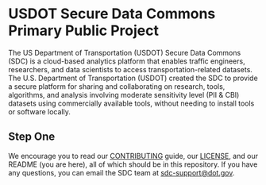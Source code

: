 # USDOT Secure Data Commons Primary Public Project

The US Department of Transportation (USDOT) Secure Data Commons (SDC) is a cloud-based analytics platform that enables traffic engineers, researchers, and data scientists to access transportation-related datasets. The U.S. Department of Transportation (USDOT) created the SDC to provide a secure platform for sharing and collaborating on research, tools, algorithms, and analysis involving moderate sensitivity level (PII & CBI) datasets using commercially available tools, without needing to install tools or software locally.

## Step One

We encourage you to read our [CONTRIBUTING](https://github.com/USDOT-SDC/Public/blob/master/CONTRIBUTING.md) guide, our [LICENSE](https://github.com/USDOT-SDC/Public/blob/master/LICENSE.md), and our README (you are here), all of which should be in this repository. If you have any questions, you can email the SDC team at [sdc-support@dot.gov](mailto:sdc-support@dot.gov).

